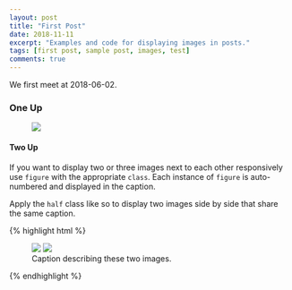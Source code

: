 ```yaml
---
layout: post
title: "First Post"
date: 2018-11-11
excerpt: "Examples and code for displaying images in posts."
tags: [first post, sample post, images, test]
comments: true
---
```


We first meet at 2018-06-02.

### One Up


<figure>
	<a href="https://github.com/zhuangtongzxy/zhuangtongzxy.github.io/blob/master/images/f1823d7ab9eab98f0ca682ae4.jpeg"><img src="https://github.com/zhuangtongzxy/zhuangtongzxy.github.io/blob/master/images/f1823d7ab9eab98f0ca682ae4.jpeg"></a>
	
</figure>



#### Two Up

If you want to display two or three images next to each other responsively use `figure` with the appropriate `class`. Each instance of `figure` is auto-numbered and displayed in the caption.

Apply the `half` class like so to display two images side by side that share the same caption.

{% highlight html %}
<figure class="half">
    <a href="/images/image-filename-1-large.jpg"><img src="/images/image-filename-1.jpg"></a>
    <a href="/images/image-filename-2-large.jpg"><img src="/images/image-filename-2.jpg"></a>
    <figcaption>Caption describing these two images.</figcaption>
</figure>
{% endhighlight %}



